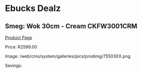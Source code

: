 
# Ebucks Dealz
## Smeg: Wok 30cm - Cream CKFW3001CRM
[Product Page](https://www.ebucks.com/web/shop/productSelected.do?prodId=1231235503&catId=1237102578)

Price: R2599.00

Image: /web/cms/system/galleries/pics/prodimg/75503XX.png

Savings: 


	